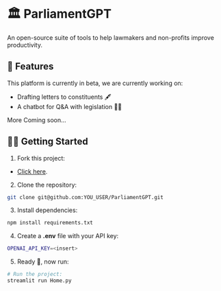 # 🏛 ParliamentGPT
An open-source suite of tools to help lawmakers and non-profits improve productivity.

## 🎉 Features

This platform is currently in beta, we are currently working on:

- Drafting letters to constituents 🖋️
- A chatbot for Q&A with legislation 🧑‍⚖

More Coming soon...

## 👨‍🚀 Getting Started

1. Fork this project:

- [Click here](https://github.com/ebayes/ParliamentGPT/fork).

2. Clone the repository:

```bash
git clone git@github.com:YOU_USER/ParliamentGPT.git
```

3. Install dependencies:

```bash
npm install requirements.txt
```

4. Create a **.env** file with your API key:

```bash
OPENAI_API_KEY=<insert>
```

5. Ready 🥳, now run:

```bash
# Run the project:
streamlit run Home.py
```
